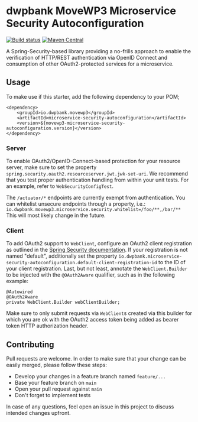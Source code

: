 # dwpbank MoveWP3 Microservice Security Autoconfiguration

[![Build status](https://travis-ci.com/movewp3/microservice-security-autoconfiguration.svg?branch=master)](https://img.shields.io/travis/com/movewp3/microservice-security-autoconfiguration) [![Maven Central](https://img.shields.io/maven-central/v/io.dwpbank.movewp3/microservice-security-autoconfiguration)](https://search.maven.org/artifact/io.dwpbank.movewp3/microservice-security-autoconfiguration)


A Spring-Security-based library providing a no-frills approach to enable the verification of HTTP/REST authentication via OpenID Connect and consumption of other OAuth2-protected services for a microservice.

## Usage

To make use if this starter, add the following dependency to your POM;

```
<dependency>
    <groupId>io.dwpbank.movewp3</groupId>
    <artifactId>microservice-security-autoconfiguration</artifactId>
    <version>${movewp3-microservice-security-autoconfiguration.version}</version>
</dependency>
```

### Server

To enable OAuth2/OpenID-Connect-based protection for your resource server, make sure to set the property `spring.security.oauth2.resourceserver.jwt.jwk-set-uri`. We recommend that you test proper authentication handling from within your unit tests. For an example, refer to `WebSecurityConfigTest`.

The `/actuator/*` endpoints are currently exempt from authentication.
You can whitelist unsecure endpoints through a property, i.e.:
`io.dwpbank.movewp3.microservice.security.whitelist=/foo/**,/bar/**`
This will most likely change in the future.

### Client

To add OAuth2 support to `WebClient`, configure an OAuth2 client registration as outlined in the [Spring Security documentation](https://docs.spring.io/spring-security/site/docs/5.3.2.RELEASE/reference/html5/#webflux-oauth2-login-sample-config). If your registration is not named "default", additionally set the property `io.dwpbank.microservice-security-autoconfiguration.default-client-registration-id` to the ID of your client registration. Last, but not least, annotate the `WebClient.Builder` to be injected with the `@OAuth2Aware` qualifier, such as in the following example:

```
@Autowired
@OAuth2Aware
private WebClient.Builder webClientBuilder;
```

Make sure to only submit requests via `WebClient`s created via this builder for which you are ok with the OAuth2 access token being added as bearer token HTTP authorization header.

## Contributing

Pull requests are welcome. In order to make sure that your change can be easily merged, please follow these steps:

* Develop your changes in a feature branch named `feature/...`
* Base your feature branch on `main`
* Open your pull request against `main`
* Don't forget to implement tests

In case of any questions, feel open an issue in this project to discuss intended changes upfront.
